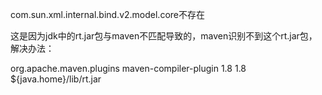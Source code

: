 com.sun.xml.internal.bind.v2.model.core不存在

这是因为jdk中的rt.jar包与maven不匹配导致的，maven识别不到这个rt.jar包，解决办法：

<plugin>
    <groupId>org.apache.maven.plugins</groupId>
    <artifactId>maven-compiler-plugin</artifactId>
    <configuration>
        <source>1.8</source>
        <target>1.8</target>
        <compilerArguments>
            <verbose />
            <bootclasspath>${java.home}/lib/rt.jar</bootclasspath>
        </compilerArguments>
    </configuration>
</plugin>
